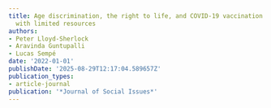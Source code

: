 ```yaml
---
title: Age discrimination, the right to life, and COVID-19 vaccination in countries
  with limited resources
authors:
- Peter Lloyd-Sherlock
- Aravinda Guntupalli
- Lucas Sempé
date: '2022-01-01'
publishDate: '2025-08-29T12:17:04.589657Z'
publication_types:
- article-journal
publication: '*Journal of Social Issues*'
---
```

